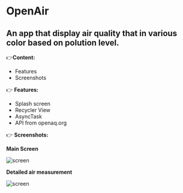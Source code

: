 # OpenAir
## An app that display air quality that in various color based on polution level.

:point_right:**Content:**
- Features
- Screenshots

:point_right: **Features:**
- Splash screen
- Recycler View
- AsyncTask
- API from openaq.org

:point_right: **Screenshots:**

**Main Screen**

![screen](../master/main_screen.jpg)

**Detailed air measurement**

![screen](../master/detail_air_quality.jpg)
